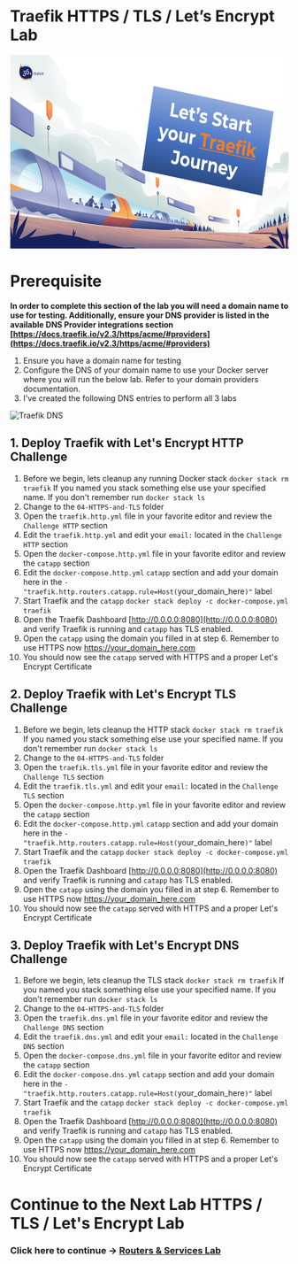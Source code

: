 # Traefik HTTPS / TLS / Let’s Encrypt Lab

<img src="../img/Traefik_training.png" alt="Traefik Logo" height="350"> 

# Prerequisite

**In order to complete this section of the lab you will need a domain name to use for testing. Additionally, ensure your DNS provider is listed in the available DNS Provider integrations section [https://docs.traefik.io/v2.3/https/acme/#providers](https://docs.traefik.io/v2.3/https/acme/#providers)**

1. Ensure you have a domain name for testing
2. Configure the DNS of your domain name to use your Docker server where you will run the below lab. Refer to your domain providers documentation.
3. I've created the following DNS entries to perform all 3 labs


<img src="../img/Traefik_dns.png" alt="Traefik DNS" height="350"> 


## 1. Deploy Traefik with Let's Encrypt HTTP Challenge
1. Before we begin, lets cleanup any running Docker stack `docker stack rm traefik` If you named you stack something else use your specified name. If you don't remember run `docker stack ls`
2. Change to the `04-HTTPS-and-TLS` folder
3. Open the `traefik.http.yml` file in your favorite editor and review the `Challenge HTTP` section
4. Edit the `traefik.http.yml` and edit your `email:` located in the `Challenge HTTP` section
5. Open the `docker-compose.http.yml` file in your favorite editor and review the `catapp` section
6. Edit the `docker-compose.http.yml` `catapp` section and add your domain here in the `- "traefik.http.routers.catapp.rule=Host(`your_domain_here`)"` label
7. Start Traefik and the `catapp` `docker stack deploy -c docker-compose.yml traefik`
8. Open the Traefik Dashboard [http://0.0.0.0:8080](http://0.0.0.0:8080) and verify Traefik is running and `catapp` has TLS enabled.
9.  Open the `catapp` using the domain you filled in at step 6. Remember to use HTTPS now https://your_domain_here.com 
10. You should now see the `catapp` served with HTTPS and a proper Let's Encrypt Certificate

## 2. Deploy Traefik with Let's Encrypt TLS Challenge
1. Before we begin, lets cleanup the HTTP stack  `docker stack rm traefik` If you named you stack something else use your specified name. If you don't remember run `docker stack ls`
2. Change to the `04-HTTPS-and-TLS` folder
3. Open the `traefik.tls.yml` file in your favorite editor and review the `Challenge TLS` section
4. Edit the `traefik.tls.yml` and edit your `email:` located in the `Challenge TLS` section
5. Open the `docker-compose.http.yml` file in your favorite editor and review the `catapp` section
6. Edit the `docker-compose.http.yml` `catapp` section and add your domain here in the `- "traefik.http.routers.catapp.rule=Host(`your_domain_here`)"` label
7. Start Traefik and the `catapp` `docker stack deploy -c docker-compose.yml traefik`
8. Open the Traefik Dashboard [http://0.0.0.0:8080](http://0.0.0.0:8080) and verify Traefik is running and `catapp` has TLS enabled.
9.  Open the `catapp` using the domain you filled in at step 6. Remember to use HTTPS now https://your_domain_here.com 
10. You should now see the `catapp` served with HTTPS and a proper Let's Encrypt Certificate

## 3. Deploy Traefik with Let's Encrypt DNS Challenge
1. Before we begin, lets cleanup the TLS stack `docker stack rm traefik` If you named you stack something else use your specified name. If you don't remember run `docker stack ls`
2. Change to the `04-HTTPS-and-TLS` folder
3. Open the `traefik.dns.yml` file in your favorite editor and review the `Challenge DNS` section
4. Edit the `traefik.dns.yml` and edit your `email:` located in the `Challenge DNS` section
5. Open the `docker-compose.dns.yml` file in your favorite editor and review the `catapp` section
6. Edit the `docker-compose.dns.yml` `catapp` section and add your domain here in the `- "traefik.http.routers.catapp.rule=Host(`your_domain_here`)"` label
7. Start Traefik and the `catapp` `docker stack deploy -c docker-compose.yml traefik`
8. Open the Traefik Dashboard [http://0.0.0.0:8080](http://0.0.0.0:8080) and verify Traefik is running and `catapp` has TLS enabled.
9.  Open the `catapp` using the domain you filled in at step 6. Remember to use HTTPS now https://your_domain_here.com 
10. You should now see the `catapp` served with HTTPS and a proper Let's Encrypt Certificate

# Continue to the Next Lab HTTPS / TLS / Let's Encrypt Lab

### Click here to continue -> [Routers & Services Lab](https://github.com/56kcloud/traefik-training/blob/master/05-middlewares/traefik-middlewares.md)
